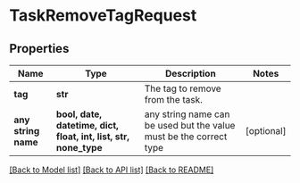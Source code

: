 # TaskRemoveTagRequest


## Properties
Name | Type | Description | Notes
------------ | ------------- | ------------- | -------------
**tag** | **str** | The tag to remove from the task. | 
**any string name** | **bool, date, datetime, dict, float, int, list, str, none_type** | any string name can be used but the value must be the correct type | [optional]

[[Back to Model list]](../README.md#documentation-for-models) [[Back to API list]](../README.md#documentation-for-api-endpoints) [[Back to README]](../README.md)


